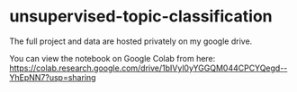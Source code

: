 # unsupervised-topic-classification

The full project and data are hosted privately on my google drive.

You can view the notebook on Google Colab from here:
    https://colab.research.google.com/drive/1bIVyl0yYGGQM044CPCYQegd--YhEpNN7?usp=sharing

